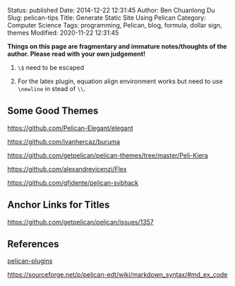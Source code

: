Status: published
Date: 2014-12-22 12:31:45
Author: Ben Chuanlong Du
Slug: pelican-tips
Title: Generate Static Site Using Pelican
Category: Computer Science
Tags: programming, Pelican, blog, formula, dollar sign, themes
Modified: 2020-11-22 12:31:45

**Things on this page are fragmentary and immature notes/thoughts of the author. Please read with your own judgement!**

1. `\$` need to be escaped

2. For the latex plugin, 
    equation align environment works but need to use `\newline` in stead of `\\`.

## Some Good Themes

https://github.com/Pelican-Elegant/elegant

https://github.com/ivanhercaz/buruma

https://github.com/getpelican/pelican-themes/tree/master/Peli-Kiera

https://github.com/alexandrevicenzi/Flex

https://github.com/gfidente/pelican-svbhack


## Anchor Links for Titles

https://github.com/getpelican/pelican/issues/1357

## References

[pelican-plugins](https://github.com/pelican-plugins)

https://sourceforge.net/p/pelican-edt/wiki/markdown_syntax/#md_ex_code
